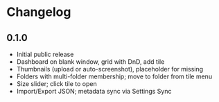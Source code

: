 # Changelog

## 0.1.0
- Initial public release
- Dashboard on blank window, grid with DnD, add tile
- Thumbnails (upload or auto-screenshot), placeholder for missing
- Folders with multi-folder membership; move to folder from tile menu
- Size slider; click tile to open
- Import/Export JSON; metadata sync via Settings Sync
